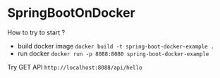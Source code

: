 # SpringBootOnDocker

How to try to start ?
- build docker image
  `docker build -t spring-boot-docker-example .`
- run docker
  `docker run -p 8088:8080 spring-boot-docker-example`
  
 Try GET API
 `http://localhost:8088/api/hello`
